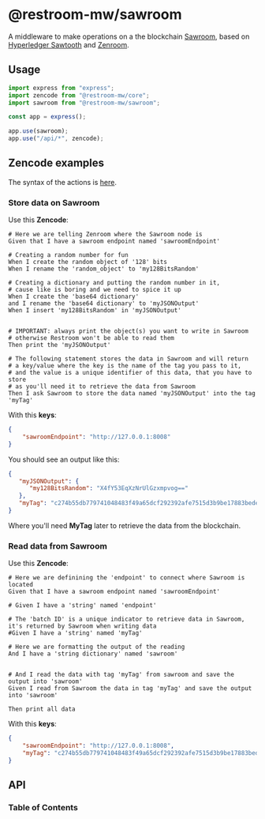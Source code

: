 # @restroom-mw/sawroom

A middleware to make operations on a the blockchain [Sawroom](https://github.com/dyne/sawroom), based on [Hyperledger Sawtooth](https://www.hyperledger.org/use/sawtooth) and [Zenroom](https://zenroom.org/).

## Usage

```js
import express from "express";
import zencode from "@restroom-mw/core";
import sawroom from "@restroom-mw/sawroom";

const app = express();

app.use(sawroom);
app.use("/api/*", zencode);
```

## Zencode examples

The syntax of the actions is [here](https://github.com/dyne/restroom-mw/blob/master/packages/sawroom/src/actions.ts#L1-L14).

### Store data on Sawroom

Use this **Zencode**:

```gherkin
# Here we are telling Zenroom where the Sawroom node is 
Given that I have a sawroom endpoint named 'sawroomEndpoint'

# Creating a random number for fun
When I create the random object of '128' bits
When I rename the 'random_object' to 'my128BitsRandom'

# Creating a dictionary and putting the random number in it, 
# cause like is boring and we need to spice it up
When I create the 'base64 dictionary'
and I rename the 'base64 dictionary' to 'myJSONOutput'
When I insert 'my128BitsRandom' in 'myJSONOutput'


# IMPORTANT: always print the object(s) you want to write in Sawroom
# otherwise Restroom won't be able to read them 
Then print the 'myJSONOutput'

# The following statement stores the data in Sawroom and will return 
# a key/value where the key is the name of the tag you pass to it, 
# and the value is a unique identifier of this data, that you have to store
# as you'll need it to retrieve the data from Sawroom
Then I ask Sawroom to store the data named 'myJSONOutput' into the tag 'myTag'
```

With this **keys**:

```json
{
	"sawroomEndpoint": "http://127.0.0.1:8008"
}
```

You should see an output like this:

```json
{
   "myJSONOutput": {
      "my128BitsRandom": "X4fY53EqXzNrUlGzxmpvog=="
   },
   "myTag": "c274b55db779741048483f49a65dcf292392afe7515d3b9be17883bede0bf38b2252d1"
}
```

Where you'll need **MyTag** later to retrieve the data from the blockchain.

### Read data from Sawroom

Use this **Zencode**:

```gherkin
# Here we are definining the 'endpoint' to connect where Sawroom is located
Given that I have a sawroom endpoint named 'sawroomEndpoint'

# Given I have a 'string' named 'endpoint'

# The 'batch ID' is a unique indicator to retrieve data in Sawroom, it's returned by Sawroom when writing data 
#Given I have a 'string' named 'myTag'

# Here we are formatting the output of the reading 
And I have a 'string dictionary' named 'sawroom'


# And I read the data with tag 'myTag' from sawroom and save the output into 'sawroom'
Given I read from Sawroom the data in tag 'myTag' and save the output into 'sawroom'

Then print all data
```

With this **keys**:

```json
{
	"sawroomEndpoint": "http://127.0.0.1:8008",
	"myTag": "c274b55db779741048483f49a65dcf292392afe7515d3b9be17883bede0bf38b2252d1"
}
```

## API

<!-- Generated by documentation.js. Update this documentation by updating the source code. -->

### Table of Contents
